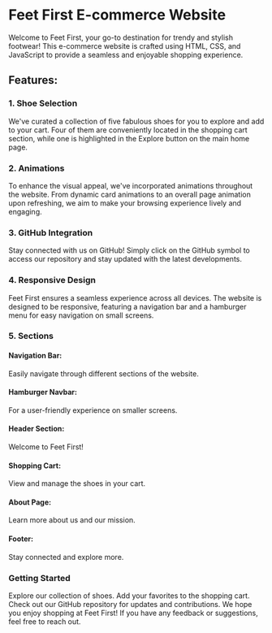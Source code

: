
<h1>Feet First E-commerce Website</h1>
Welcome to Feet First, your go-to destination for trendy and stylish footwear! This e-commerce website is crafted using HTML, CSS, and JavaScript to provide a seamless and enjoyable shopping experience.

<h2>Features:</h2>
<h3>1. Shoe Selection</h3>
We've curated a collection of five fabulous shoes for you to explore and add to your cart. Four of them are conveniently located in the shopping cart section, while one is highlighted in the Explore button on the main home page.

<h3>2. Animations</h3>
To enhance the visual appeal, we've incorporated animations throughout the website. From dynamic card animations to an overall page animation upon refreshing, we aim to make your browsing experience lively and engaging.

<h3>3. GitHub Integration</h3>
Stay connected with us on GitHub! Simply click on the GitHub symbol to access our repository and stay updated with the latest developments.

<h3>4. Responsive Design</h3>
Feet First ensures a seamless experience across all devices. The website is designed to be responsive, featuring a navigation bar and a hamburger menu for easy navigation on small screens.

<h3>5. Sections</h3>
<h4>Navigation Bar:</h4> Easily navigate through different sections of the website.
<h4>Hamburger Navbar:</h4> For a user-friendly experience on smaller screens.
<h4>Header Section:</h4> Welcome to Feet First!
<h4>Shopping Cart:</h4> View and manage the shoes in your cart.
<h4>About Page:</h4> Learn more about us and our mission.
<h4>Footer:</h4> Stay connected and explore more.
<h3>Getting Started</h3>
Explore our collection of shoes.
Add your favorites to the shopping cart.
Check out our GitHub repository for updates and contributions.
We hope you enjoy shopping at Feet First! If you have any feedback or suggestions, feel free to reach out.
